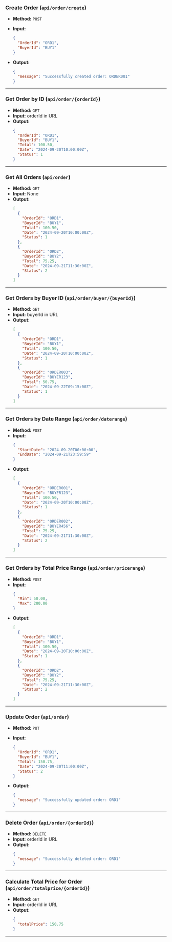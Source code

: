 ### **Create Order (`api/order/create`)**

- **Method:** `POST`
- **Input:**

  ```json
  {
    "OrderId": "ORD1",
    "BuyerId": "BUY1"
  }
  ```

- **Output:**
  ```json
  {
    "message": "Successfully created order: ORDER001"
  }
  ```

---

### **Get Order by ID (`api/order/{orderId}`)**

- **Method:** `GET`
- **Input:** orderId in URL
- **Output:**
  ```json
  {
    "OrderId": "ORD1",
    "BuyerId": "BUY1",
    "Total": 100.50,
    "Date": "2024-09-20T10:00:00Z",
    "Status": 1
  }
  ```

---

### **Get All Orders (`api/order`)**

- **Method:** `GET`
- **Input:** None
- **Output:**
  ```json
  [
    {
      "OrderId": "ORD1",
      "BuyerId": "BUY1",
      "Total": 100.50,
      "Date": "2024-09-20T10:00:00Z",
      "Status": 1
    },
    {
      "OrderId": "ORD2",
      "BuyerId": "BUY2",
      "Total": 75.25,
      "Date": "2024-09-21T11:30:00Z",
      "Status": 2
    }
  ]
  ```

---

### **Get Orders by Buyer ID (`api/order/buyer/{buyerId}`)**

- **Method:** `GET`
- **Input:** buyerId in URL
- **Output:**
  ```json
  [
    {
      "OrderId": "ORD1",
      "BuyerId": "BUY1",
      "Total": 100.50,
      "Date": "2024-09-20T10:00:00Z",
      "Status": 1
    },
    {
      "OrderId": "ORDER003",
      "BuyerId": "BUYER123",
      "Total": 50.75,
      "Date": "2024-09-22T09:15:00Z",
      "Status": 1
    }
  ]
  ```

---

### **Get Orders by Date Range (`api/order/daterange`)**

- **Method:** `POST`
- **Input:**
  ```json
  {
    "StartDate": "2024-09-20T00:00:00",
    "EndDate": "2024-09-21T23:59:59"
  }
  ```
- **Output:**
  ```json
  [
    {
      "OrderId": "ORDER001",
      "BuyerId": "BUYER123",
      "Total": 100.50,
      "Date": "2024-09-20T10:00:00Z",
      "Status": 1
    },
    {
      "OrderId": "ORDER002",
      "BuyerId": "BUYER456",
      "Total": 75.25,
      "Date": "2024-09-21T11:30:00Z",
      "Status": 2
    }
  ]
  ```

---

### **Get Orders by Total Price Range (`api/order/pricerange`)**

- **Method:** `POST`
- **Input:**
  ```json
  {
    "Min": 50.00,
    "Max": 200.00
  }
  ```
- **Output:**
  ```json
  [
    {
      "OrderId": "ORD1",
      "BuyerId": "BUY1",
      "Total": 100.50,
      "Date": "2024-09-20T10:00:00Z",
      "Status": 1
    },
    {
      "OrderId": "ORD2",
      "BuyerId": "BUY2",
      "Total": 75.25,
      "Date": "2024-09-21T11:30:00Z",
      "Status": 2
    }
  ]
  ```

---

### **Update Order (`api/order`)**

- **Method:** `PUT`
- **Input:**

  ```json
  {
    "OrderId": "ORD1",
    "BuyerId": "BUY1",
    "Total": 150.75,
    "Date": "2024-09-20T11:00:00Z",
    "Status": 2
  }
  ```

- **Output:**
  ```json
  {
    "message": "Successfully updated order: ORD1"
  }
  ```

---

### **Delete Order (`api/order/{orderId}`)**

- **Method:** `DELETE`
- **Input:** orderId in URL
- **Output:**
  ```json
  {
    "message": "Successfully deleted order: ORD1"
  }
  ```

---

### **Calculate Total Price for Order (`api/order/totalprice/{orderId}`)**

- **Method:** `GET`
- **Input:** orderId in URL
- **Output:**
  ```json
  {
    "totalPrice": 150.75
  }
  ```

---

